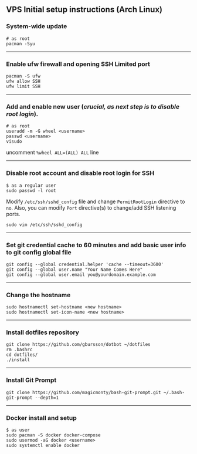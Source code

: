 ## VPS Initial setup instructions (Arch Linux)

### System-wide update
```
# as root
pacman -Syu
```

---

### Enable ufw firewall and opening SSH Limited port
```
pacman -S ufw
ufw allow SSH
ufw limit SSH
```

---

### Add and enable new user (_crucial, as next step is to disable root login_).
```
# as root
useradd -m -G wheel <username>
passwd <username>
visudo
```
uncomment `%wheel ALL=(ALL) ALL` line

---

### Disable root account and disable root login for SSH
```
$ as a regular user
sudo passwd -l root
```
Modify `/etc/ssh/sshd_config` file and change `PermitRootLogin` directive to `no`.
Also, you can modify `Port` directive(s) to change/add SSH listening ports.

```
sudo vim /etc/ssh/sshd_config
```

---

### Set git credential cache to 60 minutes and add basic user info to git config global file
```
git config --global credential.helper 'cache --timeout=3600'
git config --global user.name "Your Name Comes Here"
git config --global user.email you@yourdomain.example.com
```

---

### Change the hostname
```
sudo hostnamectl set-hostname <new hostname>
sudo hostnamectl set-icon-name <new hostname>
```

---

### Install dotfiles repository
```
git clone https://github.com/gbursson/dotbot ~/dotfiles
rm .bashrc
cd dotfiles/
./install
```
---

### Install Git Prompt
```
git clone https://github.com/magicmonty/bash-git-prompt.git ~/.bash-git-prompt --depth=1
```

---

### Docker install and setup

```
$ as user
sudo pacman -S docker docker-compose
sudo usermod -aG docker <username>
sudo systemctl enable docker
```



